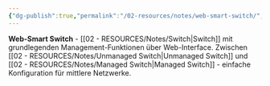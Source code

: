 ```yaml
---
{"dg-publish":true,"permalink":"/02-resources/notes/web-smart-switch/","tags":["switch/typ","netzwerk/mittel","hardware"],"noteIcon":"","updated":"2025-09-05T10:27:48.000+02:00"}
---
```



**Web-Smart Switch** - [[02 - RESOURCES/Notes/Switch\|Switch]] mit grundlegenden Management-Funktionen über Web-Interface.
Zwischen [[02 - RESOURCES/Notes/Unmanaged Switch\|Unmanaged Switch]] und [[02 - RESOURCES/Notes/Managed Switch\|Managed Switch]] - einfache Konfiguration für mittlere Netzwerke.